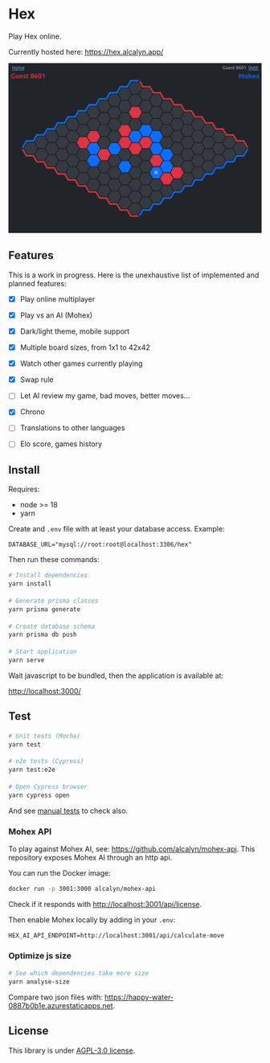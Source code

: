 # Hex

Play Hex online.

Currently hosted here: <https://hex.alcalyn.app/>

![Game screenshot](assets/images/screenshots/game.png)

## Features

This is a work in progress. Here is the unexhaustive list of implemented and planned features:

- [x] Play online multiplayer
- [x] Play vs an AI (Mohex)
- [x] Dark/light theme, mobile support
- [x] Multiple board sizes, from 1x1 to 42x42
- [x] Watch other games currently playing
- [x] Swap rule
- [ ] Let AI review my game, bad moves, better moves...
- [x] Chrono
- [ ] Translations to other languages
- [ ] Elo score, games history


## Install

Requires:

- node >= 18
- yarn

Create and `.env` file with at least your database access. Example:

``` .env
DATABASE_URL="mysql://root:root@localhost:3306/hex"
```

Then run these commands:

``` bash
# Install dependencies
yarn install

# Generate prisma classes
yarn prisma generate

# Create database schema
yarn prisma db push

# Start application
yarn serve
```

Wait javascript to be bundled, then the application is available at:

<http://localhost:3000/>

## Test

``` bash
# Unit tests (Mocha)
yarn test

# e2e tests (Cypress)
yarn test:e2e

# Open Cypress browser
yarn cypress open
```

And see [manual tests](./manual-tests.md) to check also.

### Mohex API

To play against Mohex AI, see: <https://github.com/alcalyn/mohex-api>.
This repository exposes Mohex AI through an http api.

You can run the Docker image:

``` bash
docker run -p 3001:3000 alcalyn/mohex-api
```

Check if it responds with <http://localhost:3001/api/license>.

Then enable Mohex locally by adding in your `.env`:

``` dotenv
HEX_AI_API_ENDPOINT=http://localhost:3001/api/calculate-move
```

### Optimize js size

``` bash
# See which dependencies take more size
yarn analyse-size
```

Compare two json files with: <https://happy-water-0887b0b1e.azurestaticapps.net>.

## License

This library is under [AGPL-3.0 license](LICENSE).

